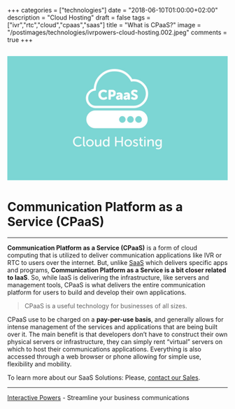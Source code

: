 +++
categories = ["technologies"]
date = "2018-06-10T01:00:00+02:00"
description = "Cloud Hosting"
draft = false
tags = ["ivr","rtc","cloud","cpaas","saas"]
title = "What is CPaaS?"
image = "/postimages/technologies/ivrpowers-cloud-hosting.002.jpeg"
comments = true
+++

![Cloud CPaaS](/postimages/technologies/ivrpowers-cloud-hosting.002.jpeg)
-----------

# Communication Platform as a Service (CPaaS)
---

**Communication Platform as a Service (CPaaS)** is a form of cloud computing that is utilized to deliver communication applications like IVR or RTC to users over the internet. But, unlike [SaaS](http://blog.ivrpowers.com/post/technologies/what-is-saas/) which delivers specific apps and programs, **Communication Platform as a Service is a bit closer related to IaaS**. So, while IaaS is delivering the infrastructure, like servers and management tools, CPaaS is what delivers the entire communication platform for users to build and develop their own applications.

> CPaaS is a useful technology for businesses of all sizes.

CPaaS use to be charged on a **pay-per-use basis**, and generally allows for intense management of the services and applications that are being built over it. The main benefit is that developers don’t have to construct their own physical servers or infrastructure, they can simply rent “virtual” servers on which to host their communications applications. Everything is also accessed through a web browser or phone allowing for simple use, flexibility and mobility.

To learn more about our SaaS Solutions: Please, [contact our Sales](http://www.ivrpowers.com/support-services/).

---
[Interactive Powers](http://www.ivrpowers.com/) - Streamline your business communications


